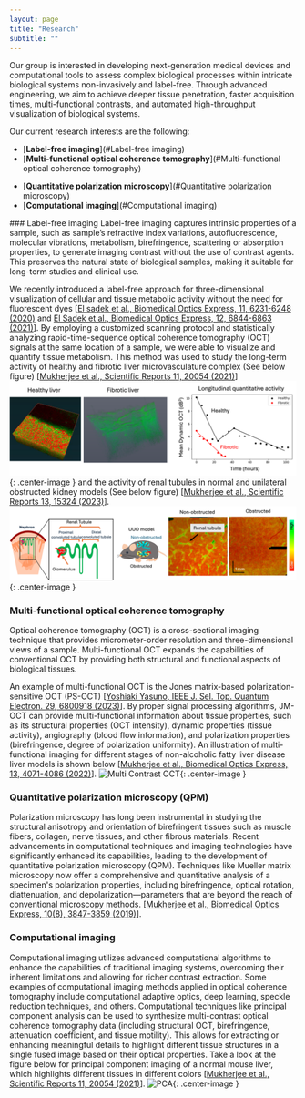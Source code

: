 ```yaml
---
layout: page
title: "Research"
subtitle: ""
---
```


Our group is interested in developing next-generation medical devices and computational tools to assess complex biological processes within intricate biological systems non-invasively and label-free. Through advanced engineering, we aim to achieve deeper tissue penetration, faster acquisition times, multi-functional contrasts, and automated high-throughput visualization of biological systems.

Our current research interests are the following: 
* [**Label-free imaging**](#Label-free imaging)
* [**Multi-functional optical coherence tomography**](#Multi-functional optical coherence tomography)
- [**Quantitative polarization microscopy**](#Quantitative polarization microscopy)
- [**Computational imaging**](#Computational imaging) 

<div id="Label-free imaging"></div>
### Label-free imaging
Label-free imaging captures intrinsic properties of a sample, such as sample’s refractive index variations, autofluorescence, molecular vibrations, metabolism, birefringence, scattering or absorption properties, to generate imaging contrast without the use of contrast agents. This preserves the natural state of biological samples, making it suitable for long-term studies and clinical use.

We recently introduced a label-free approach for three-dimensional visualization of cellular and tissue metabolic activity without the need for fluorescent dyes [[El sadek et al., Biomedical Optics Express, 11, 6231-6248 (2020)](https://www.osapublishing.org/boe/abstract.cfm?uri=boe-11-11-6231) and [El Sadek et al., Biomedical Optics Express, 12, 6844-6863 (2021)](https://www.osapublishing.org/boe/abstract.cfm?uri=boe-12-11-6844)]. By employing a customized scanning protocol and statistically analyzing rapid-time-sequence optical coherence tomography (OCT) signals at the same location of a sample, we were able to visualize and quantify tissue metabolism. This method was used to study the long-term activity of healthy and fibrotic liver microvasculature complex (See below figure) [[Mukherjee et al., Scientific Reports 11, 20054 (2021)](https://www.nature.com/articles/s41598-021-98909-6)]
![Liver longitudinal study results](../assets/img/liver_LongitudinalStudy.png){: .center-image }
and the activity of renal tubules in normal and unilateral obstructed kidney models (See below figure) [[Mukherjee et al., Scientific Reports 13, 15324 (2023)](https://www.nature.com/articles/s41598-023-42559-3)].
![Renal tubule results](../assets/img/renal_tubule.png){: .center-image }

### Multi-functional optical coherence tomography <span id="Multi-functional optical coherence tomography"><span>
Optical coherence tomography (OCT) is a cross-sectional imaging technique that provides micrometer-order resolution and three-dimensional views of a sample. Multi-functional OCT expands the capabilities of conventional OCT by providing both structural and functional aspects of biological tissues.

An example of multi-functional OCT is the Jones matrix-based polarization-sensitive OCT (PS-OCT) [[Yoshiaki Yasuno, IEEE J. Sel. Top. Quantum Electron. 29, 6800918 (2023)](https://ieeexplore.ieee.org/document/10050559)]. By proper signal processing algorithms, JM-OCT can provide multi-functional information about tissue properties, such as its structural properties (OCT intensity), dynamic properties (tissue activity), angiography (blood flow information), and polarization properties (birefringence, degree of polarization uniformity). An illustration of multi-functional imaging for different stages of non-alcoholic fatty liver disease liver models is shown below [[Mukherjee et al., Biomedical Optics Express, 13, 4071-4086 (2022)](https://opg.optica.org/boe/abstract.cfm?uri=boe-13-7-4071)].
![Multi Contrast OCT](../assets/img/MC-OCT.png){: .center-image }

### Quantitative polarization microscopy (QPM) <span id="Quantitative polarization microscopy"><span>
Polarization microscopy has long been instrumental in studying the structural anisotropy and orientation of birefringent tissues such as muscle fibers, collagen, nerve tissues, and other fibrous materials. Recent advancements in computational techniques and imaging technologies have significantly enhanced its capabilities, leading to the development of quantitative polarization microscopy (QPM). 
Techniques like Mueller matrix microscopy now offer a comprehensive and quantitative analysis of a specimen's polarization properties, including birefringence, optical rotation, diattenuation, and depolarization—parameters that are beyond the reach of conventional microscopy methods.
[[Mukherjee et al., Biomedical Optics Express, 10(8), 3847-3859 (2019)](https://www.osapublishing.org/abstract.cfm?URI=boe-10-8-3847)].

### Computational imaging <span id="Computational imaging"><span>

Computational imaging utilizes advanced computational algorithms to enhance the capabilities of traditional imaging systems, overcoming their inherent limitations and allowing for richer contrast extraction. Some examples of computational imaging methods applied in optical coherence tomography include computational adaptive optics, deep learning, speckle reduction techniques, and others. Computational techniques like principal component analysis can be used to synthesize multi-contrast optical coherence tomography data (including structural OCT, birefringence, attenuation coefficient, and tissue motility).  This allows for extracting or enhancing meaningful details to highlight different tissue structures in a single fused image based on their optical properties. Take a look at the figure below for principal component imaging of a normal mouse liver, which highlights different tissues in different colors [[Mukherjee et al., Scientific Reports 11, 20054 (2021)](https://www.nature.com/articles/s41598-021-98909-6)].
![PCA](../assets/img/ComputationalImaging_PCA.png){: .center-image }
